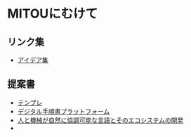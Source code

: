# MITOUにむけて

## リンク集

- [アイデア集](./ideas.md)

## 提案書

- [テンプレ](./template.md)
- [デジタル手順書プラットフォーム](./application1.md)
- [人と機械が自然に協調可能な言語とそのエコシステムの開発](./application2.md)
- 